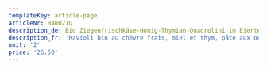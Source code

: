 ```yaml
---
templateKey: article-page
articleNr: B40021Q
description_de: Bio Ziegenfrischkäse-Honig-Thymian-Quadrolini im Eierteig
description_fr: 'Ravioli bio au chèvre frais, miel et thym, pâte aux oeufs'
unit: '2'
price: '26.50'
---
```


